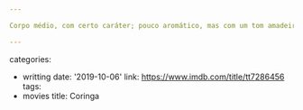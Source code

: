 ```yaml
---

Corpo médio, com certo caráter; pouco aromático, mas com um tom amadeirado que se junta com o frutado no gosto. Acabei uma garrafa com a Ana.

---
```

categories:
- writting
date: '2019-10-06'
link: https://www.imdb.com/title/tt7286456
tags:
- movies
title: Coringa
